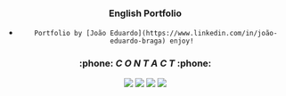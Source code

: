 <div align="center">

### English Portfolio
-       Portfolio by [João Eduardo](https://www.linkedin.com/in/joão-eduardo-braga) enjoy!

</div>

<h3 align="center">:phone: <i>C O N T A C T</i> :phone:</h2>
<div align="center">
    <a href="https://joao-eduardo-portfolio.vercel.app" target="_blank"><img src="https://img.shields.io/badge/-Portfolio-2F3134?style=for-the-badge&logo=alibabacloud&logoColor=white"></a>
    <a href = "mailto:joaoeduardobraga2@gmail.com"><img src="https://img.shields.io/badge/-Gmail-F80000?style=for-the-badge&logo=gmail&logoColor=white" target="_blank"></a>
    <a href="https://www.linkedin.com/in/joão-eduardo-braga/" target="_blank"><img src="https://img.shields.io/badge/-LinkedIn-%230077B5?style=for-the-badge&logo=linkedin&logoColor=white" target="_blank"></a>
    <a href="https://wa.me/5584981480327/" target="_blank"><img src="https://img.shields.io/badge/-WhatsApp-4EA94B?style=for-the-badge&logo=WhatsApp&logoColor=white" target="_blank"></a>
</div>